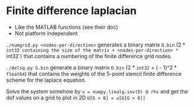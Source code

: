 # Finite difference laplacian

* Like the MATLAB functions (see their doc)
* Not platform independent

`./numgrid.py <nodes-per-direction>` generates a binary matrix `G.bin` (2 * `int32 containing the size of the matrix + <nodes-per-direction> * `int32`) that contains a numbering of the finite difference grid nodes.

`./delsq.py G.bin` generate a binary matrix `D.bin` (2 * `int32` + (<nodes-per-direction> - 1)^2 * `float64`) that contains the weights of the 5-point stencil finite difference scheme for the laplace equation.

Solve the system somehow by `u = numpy.linalg.inv(D) @ rhs` and get the dof values on a grid to plot in 2D `U[G > 0] = u[G[G > 0]]`